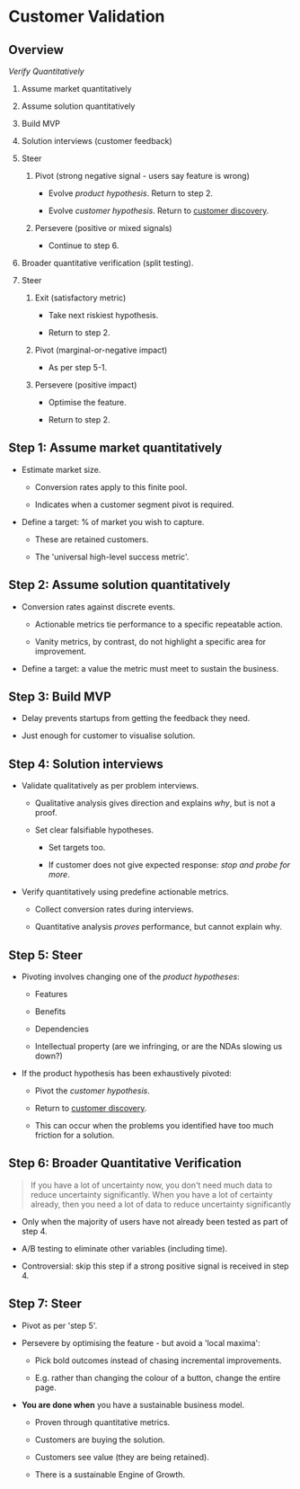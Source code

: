 # Customer Validation

## Overview

*Verify Quantitatively*

1.  Assume market quantitatively

2.  Assume solution quantitatively

3.  Build MVP

4.  Solution interviews (customer feedback)

5.  Steer

    1.  Pivot (strong negative signal - users say feature is wrong)

        -   Evolve *product hypothesis*. Return to step 2.

        -   Evolve *customer hypothesis*. Return to [customer discovery](customer-discovery.md).

    2.  Persevere (positive or mixed signals)

        -   Continue to step 6.

6.  Broader quantitative verification (split testing).

7.  Steer

    1.  Exit (satisfactory metric)

        -   Take next riskiest hypothesis.

        -   Return to step 2.

    2.  Pivot (marginal-or-negative impact)

        -   As per step 5-1.

    3.  Persevere (positive impact)

        -   Optimise the feature.

        -   Return to step 2.

## Step 1: Assume market quantitatively

-   Estimate market size.

    -   Conversion rates apply to this finite pool.

    -   Indicates when a customer segment pivot is required.

-   Define a target: % of market you wish to capture.

    -   These are retained customers.   

    -   The 'universal high-level success metric'.  

## Step 2: Assume solution quantitatively

-   Conversion rates against discrete events.

    -   Actionable metrics tie performance to a specific repeatable action.

    -   Vanity metrics, by contrast, do not highlight a specific area for improvement.

-   Define a target: a value the metric must meet to sustain the business.

## Step 3: Build MVP

-   Delay prevents startups from getting the feedback they need. 

-   Just enough for customer to visualise solution.

## Step 4: Solution interviews

-   Validate qualitatively as per problem interviews.

    -   Qualitative analysis gives direction and explains *why*, but is not a proof.

    -   Set clear falsifiable hypotheses.

        -   Set targets too.

        -   If customer does not give expected response: *stop and probe for more*.

-   Verify quantitatively using predefine actionable metrics.

    -   Collect conversion rates during interviews.

    -   Quantitative analysis *proves* performance, but cannot explain why.

## Step 5: Steer

-   Pivoting involves changing one of the *product hypotheses*:

    -   Features

    -   Benefits

    -   Dependencies

    -   Intellectual property (are we infringing, or are the NDAs slowing us down?)

-   If the product hypothesis has been exhaustively pivoted:

    -   Pivot the *customer hypothesis*.

    -   Return to [customer discovery](customer-discovery.md).

    -   This can occur when the problems you identified have too much friction for a solution.

## Step 6: Broader Quantitative Verification

>   If you have a lot of uncertainty now, you don't need much data to reduce uncertainty significantly. When you have a lot of certainty already, then you need a lot of data to reduce uncertainty significantly

-   Only when the majority of users have not already been tested as part of step 4.

-   A/B testing to eliminate other variables (including time).

-   Controversial: skip this step if a strong positive signal is received in step 4.

## Step 7: Steer

-   Pivot as per 'step 5'.

-   Persevere by optimising the feature - but avoid a 'local maxima':

    -   Pick bold outcomes instead of chasing incremental improvements.

    -   E.g. rather than changing the colour of a button, change the entire page.

-   **You are done when** you have a sustainable business model.

    -   Proven through quantitative metrics.

    -   Customers are buying the solution.

    -   Customers see value (they are being retained).

    -   There is a sustainable Engine of Growth.
